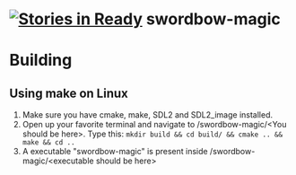 [![Stories in Ready](https://badge.waffle.io/kuxe/swordbow-magic.png?label=ready&title=Ready)](https://waffle.io/kuxe/swordbow-magic)
swordbow-magic
==============
# Building
## Using make on Linux
1. Make sure you have cmake, make, SDL2 and SDL2_image installed.
2. Open up your favorite terminal and navigate to /swordbow-magic/\<You should be here>.
Type this: `mkdir build && cd build/ && cmake .. && make && cd ..`
3. A executable "swordbow-magic" is present inside /swordbow-magic/\<executable should be here>
